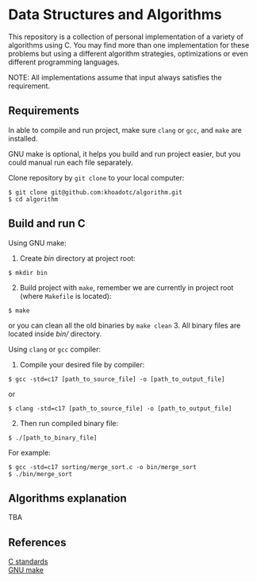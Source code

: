 # Data Structures and Algorithms
This repository is a collection of personal implementation of a variety of algorithms using C. You may find more than one implementation for these problems but using a different algorithm strategies, optimizations or even different programming languages.

NOTE: All implementations assume that input always satisfies the requirement.

## Requirements
In able to compile and run project, make sure `clang` or `gcc`, and `make` are installed.

GNU make is optional, it helps you build and run project easier, but you could manual run each file separately.

Clone repository by `git clone` to your local computer:
```shell script
$ git clone git@github.com:khoadotc/algorithm.git
$ cd algorithm
```

## Build and run C
Using GNU make:
1. Create _bin_ directory at project root:
```shell script
$ mkdir bin
```
2. Build project with `make`, remember we are currently in project root (where `Makefile` is located):
```shell script
$ make
```
or you can clean all the old binaries by `make clean`
3. All binary files are located inside _bin/_ directory.

Using `clang` or `gcc` compiler:
1. Compile your desired file by compiler:
```shell script
$ gcc -std=c17 [path_to_source_file] -o [path_to_output_file]
```
or
```shell script
$ clang -std=c17 [path_to_source_file] -o [path_to_output_file]
```
2. Then run compiled binary file:
```shell script
$ ./[path_to_binary_file]
```
For example:
```shell script
$ gcc -std=c17 sorting/merge_sort.c -o bin/merge_sort
$ ./bin/merge_sort
```

## Algorithms explanation
TBA

## References
[C standards](https://www.iso-9899.info/wiki/The_Standard) \
[GNU make](gnu.org/software/make/manual/make.html)
